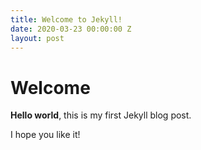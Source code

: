 ```yaml
---
title: Welcome to Jekyll!
date: 2020-03-23 00:00:00 Z
layout: post
---
```


# Welcome

**Hello world**, this is my first Jekyll blog post.

I hope you like it!
